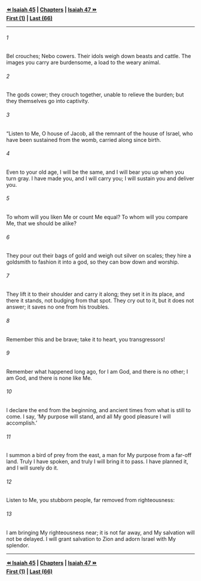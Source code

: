   
**[⏪ Isaiah 45](./Isaiah%2045.md) | [Chapters](./_index.md) | [Isaiah 47 ⏩](./Isaiah%2047.md)**  
**[First (1)](./Isaiah%201.md) | [Last (66)](./Isaiah%2066.md)**  
  
---  
  
###### 1  
Bel crouches; Nebo cowers. Their idols weigh down beasts and cattle. The images you carry are burdensome, a load to the weary animal.  
  
###### 2  
The gods cower; they crouch together, unable to relieve the burden; but they themselves go into captivity.  
  
###### 3  
“Listen to Me, O house of Jacob, all the remnant of the house of Israel, who have been sustained from the womb, carried along since birth.  
  
###### 4  
Even to your old age, I will be the same, and I will bear you up when you turn gray. I have made you, and I will carry you; I will sustain you and deliver you.  
  
###### 5  
To whom will you liken Me or count Me equal? To whom will you compare Me, that we should be alike?  
  
###### 6  
They pour out their bags of gold and weigh out silver on scales; they hire a goldsmith to fashion it into a god, so they can bow down and worship.  
  
###### 7  
They lift it to their shoulder and carry it along; they set it in its place, and there it stands, not budging from that spot. They cry out to it, but it does not answer; it saves no one from his troubles.  
  
###### 8  
Remember this and be brave; take it to heart, you transgressors!  
  
###### 9  
Remember what happened long ago, for I am God, and there is no other; I am God, and there is none like Me.  
  
###### 10  
I declare the end from the beginning, and ancient times from what is still to come. I say, ‘My purpose will stand, and all My good pleasure I will accomplish.’  
  
###### 11  
I summon a bird of prey from the east, a man for My purpose from a far-off land. Truly I have spoken, and truly I will bring it to pass. I have planned it, and I will surely do it.  
  
###### 12  
Listen to Me, you stubborn people, far removed from righteousness:  
  
###### 13  
I am bringing My righteousness near; it is not far away, and My salvation will not be delayed. I will grant salvation to Zion and adorn Israel with My splendor.  
  
  
---  
  
**[⏪ Isaiah 45](./Isaiah%2045.md) | [Chapters](./_index.md) | [Isaiah 47 ⏩](./Isaiah%2047.md)**  
**[First (1)](./Isaiah%201.md) | [Last (66)](./Isaiah%2066.md)**  
  
